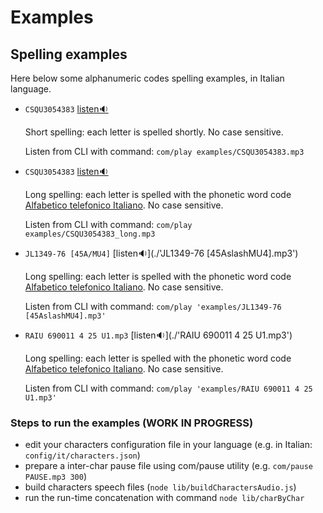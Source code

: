 # Examples

## Spelling examples 

Here below some alphanumeric codes spelling examples, in Italian language.

- `CSQU3054383` [listen🔉](./CSQU3054383.mp3)

  Short spelling: each letter is spelled shortly. No case sensitive.
 
  Listen from CLI with command: `com/play examples/CSQU3054383.mp3`

- `CSQU3054383` [listen🔉](./CSQU3054383_long.mp3)
 
  Long spelling: each letter is spelled with the phonetic word code 
  [Alfabetico telefonico Italiano](https://it.wikipedia.org/wiki/Alfabeto_telefonico_italiano). 
  No case sensitive.

  Listen from CLI with command: `com/play examples/CSQU3054383_long.mp3`

- `JL1349-76 [45A/MU4]` [listen🔉](./'JL1349-76 [45AslashMU4].mp3')
 
  Long spelling: each letter is spelled with the phonetic word code 
  [Alfabetico telefonico Italiano](https://it.wikipedia.org/wiki/Alfabeto_telefonico_italiano). 
  No case sensitive.

  Listen from CLI with command: `com/play 'examples/JL1349-76 [45AslashMU4].mp3'`

- `RAIU 690011 4 25 U1.mp3` [listen🔉](./'RAIU 690011 4 25 U1.mp3')
 
  Long spelling: each letter is spelled with the phonetic word code 
  [Alfabetico telefonico Italiano](https://it.wikipedia.org/wiki/Alfabeto_telefonico_italiano). 
  No case sensitive.

  Listen from CLI with command: `com/play 'examples/RAIU 690011 4 25 U1.mp3'`


### Steps to run the examples (WORK IN PROGRESS)

- edit your characters configuration file in your language (e.g. in Italian: `config/it/characters.json`)
- prepare a inter-char pause file using com/pause utility (e.g. `com/pause PAUSE.mp3 300`)
- build characters speech files (`node lib/buildCharactersAudio.js`)
- run the run-time concatenation with command `node lib/charByChar`
